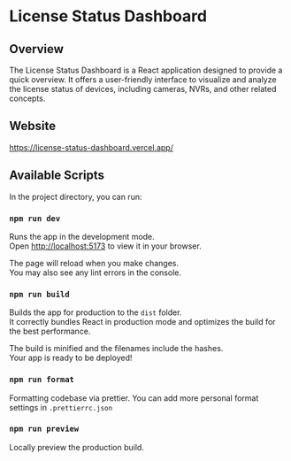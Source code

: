 # License Status Dashboard

## Overview

The License Status Dashboard is a React application designed to provide a quick overview. It offers a user-friendly interface to visualize and analyze the license status of devices, including cameras, NVRs, and other related concepts.

## Website

https://license-status-dashboard.vercel.app/

## Available Scripts

In the project directory, you can run:

### `npm run dev`

Runs the app in the development mode.\
Open [http://localhost:5173](http://localhost:5173) to view it in your browser.

The page will reload when you make changes.\
You may also see any lint errors in the console.

### `npm run build`

Builds the app for production to the `dist` folder.\
It correctly bundles React in production mode and optimizes the build for the best performance.

The build is minified and the filenames include the hashes.\
Your app is ready to be deployed!

### `npm run format`

Formatting codebase via prettier. You can add more personal format settings in `.prettierrc.json`

### `npm run preview`

Locally preview the production build.
